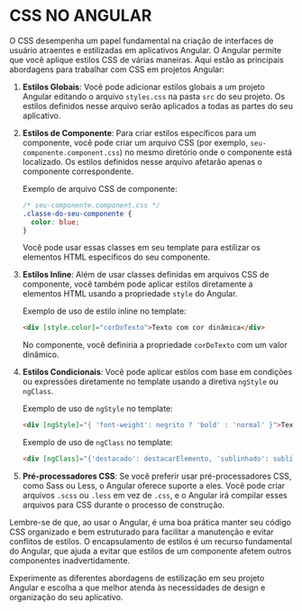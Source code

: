 # CSS NO ANGULAR
O CSS desempenha um papel fundamental na criação de interfaces de usuário atraentes e estilizadas em aplicativos Angular. O Angular permite que você aplique estilos CSS de várias maneiras. Aqui estão as principais abordagens para trabalhar com CSS em projetos Angular:

1. **Estilos Globais**: Você pode adicionar estilos globais a um projeto Angular editando o arquivo `styles.css` na pasta `src` do seu projeto. Os estilos definidos nesse arquivo serão aplicados a todas as partes do seu aplicativo.

2. **Estilos de Componente**: Para criar estilos específicos para um componente, você pode criar um arquivo CSS (por exemplo, `seu-componente.component.css`) no mesmo diretório onde o componente está localizado. Os estilos definidos nesse arquivo afetarão apenas o componente correspondente.

   Exemplo de arquivo CSS de componente:
   ```css
   /* seu-componente.component.css */
   .classe-do-seu-componente {
     color: blue;
   }
   ```

   Você pode usar essas classes em seu template para estilizar os elementos HTML específicos do seu componente.

3. **Estilos Inline**: Além de usar classes definidas em arquivos CSS de componente, você também pode aplicar estilos diretamente a elementos HTML usando a propriedade `style` do Angular.

   Exemplo de uso de estilo inline no template:
   ```html
   <div [style.color]="corDoTexto">Texto com cor dinâmica</div>
   ```

   No componente, você definiria a propriedade `corDoTexto` com um valor dinâmico.

4. **Estilos Condicionais**: Você pode aplicar estilos com base em condições ou expressões diretamente no template usando a diretiva `ngStyle` ou `ngClass`.

   Exemplo de uso de `ngStyle` no template:
   ```html
   <div [ngStyle]="{ 'font-weight': negrito ? 'bold' : 'normal' }">Texto em negrito</div>
   ```

   Exemplo de uso de `ngClass` no template:
   ```html
   <div [ngClass]="{'destacado': destacarElemento, 'sublinhado': sublinharElemento}">Texto com classes condicionais</div>
   ```

5. **Pré-processadores CSS**: Se você preferir usar pré-processadores CSS, como Sass ou Less, o Angular oferece suporte a eles. Você pode criar arquivos `.scss` ou `.less` em vez de `.css`, e o Angular irá compilar esses arquivos para CSS durante o processo de construção.

Lembre-se de que, ao usar o Angular, é uma boa prática manter seu código CSS organizado e bem estruturado para facilitar a manutenção e evitar conflitos de estilos. O encapsulamento de estilos é um recurso fundamental do Angular, que ajuda a evitar que estilos de um componente afetem outros componentes inadvertidamente.

Experimente as diferentes abordagens de estilização em seu projeto Angular e escolha a que melhor atenda às necessidades de design e organização do seu aplicativo.
